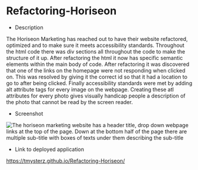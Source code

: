 # Refactoring-Horiseon

 * Description 

The Horiseon Marketing has reached out to have their website refactored, optimized and to make sure it meets accessibility standards. Throughout the html code there was div sections all throughout the code to make the structure of it up. After refactoring the html it now has specific semantic elements within the main body of code. After refactoring it was discovered that one of the links on the homepage were not responding when clicked on. This was resolved by giving it the correct id so that it had a location to go to after being clicked. Finally accessibility standards were met by adding alt attribute tags for every image on the webpage. Creating these atl attributes for every photo gives visually handicap people a description of the photo that cannot be read by the screen reader.

* Screenshot 

![The horiseon marketing website has a header title, drop down webpage links at the top of the page. Down at the bottom half of the page there are multiple sub-title with boxes of texts under them describing the sub-title](C:\Users\Owner\Homework\Homework-1\assets\tmysterz.github.io_Refactoring-Horiseon_.png)

* Link to deployed application 

https://tmysterz.github.io/Refactoring-Horiseon/




